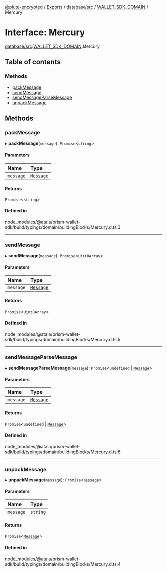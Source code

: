 [@pluto-encrypted](../README.md) / [Exports](../modules.md) / [database/src](../modules/database_src.md) / [WALLET\_SDK\_DOMAIN](../modules/database_src.WALLET_SDK_DOMAIN.md) / Mercury

# Interface: Mercury

[database/src](../modules/database_src.md).[WALLET\_SDK\_DOMAIN](../modules/database_src.WALLET_SDK_DOMAIN.md).Mercury

## Table of contents

### Methods

- [packMessage](database_src.WALLET_SDK_DOMAIN.Mercury.md#packmessage)
- [sendMessage](database_src.WALLET_SDK_DOMAIN.Mercury.md#sendmessage)
- [sendMessageParseMessage](database_src.WALLET_SDK_DOMAIN.Mercury.md#sendmessageparsemessage)
- [unpackMessage](database_src.WALLET_SDK_DOMAIN.Mercury.md#unpackmessage)

## Methods

### packMessage

▸ **packMessage**(`message`): `Promise`\<`string`\>

#### Parameters

| Name | Type |
| :------ | :------ |
| `message` | [`Message`](../classes/database_src.WALLET_SDK_DOMAIN.Message.md) |

#### Returns

`Promise`\<`string`\>

#### Defined in

node_modules/@atala/prism-wallet-sdk/build/typings/domain/buildingBlocks/Mercury.d.ts:3

___

### sendMessage

▸ **sendMessage**(`message`): `Promise`\<`Uint8Array`\>

#### Parameters

| Name | Type |
| :------ | :------ |
| `message` | [`Message`](../classes/database_src.WALLET_SDK_DOMAIN.Message.md) |

#### Returns

`Promise`\<`Uint8Array`\>

#### Defined in

node_modules/@atala/prism-wallet-sdk/build/typings/domain/buildingBlocks/Mercury.d.ts:5

___

### sendMessageParseMessage

▸ **sendMessageParseMessage**(`message`): `Promise`\<`undefined` \| [`Message`](../classes/database_src.WALLET_SDK_DOMAIN.Message.md)\>

#### Parameters

| Name | Type |
| :------ | :------ |
| `message` | [`Message`](../classes/database_src.WALLET_SDK_DOMAIN.Message.md) |

#### Returns

`Promise`\<`undefined` \| [`Message`](../classes/database_src.WALLET_SDK_DOMAIN.Message.md)\>

#### Defined in

node_modules/@atala/prism-wallet-sdk/build/typings/domain/buildingBlocks/Mercury.d.ts:6

___

### unpackMessage

▸ **unpackMessage**(`message`): `Promise`\<[`Message`](../classes/database_src.WALLET_SDK_DOMAIN.Message.md)\>

#### Parameters

| Name | Type |
| :------ | :------ |
| `message` | `string` |

#### Returns

`Promise`\<[`Message`](../classes/database_src.WALLET_SDK_DOMAIN.Message.md)\>

#### Defined in

node_modules/@atala/prism-wallet-sdk/build/typings/domain/buildingBlocks/Mercury.d.ts:4
